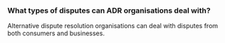 ###  What types of disputes can ADR organisations deal with?

Alternative dispute resolution organisations can deal with disputes from both
consumers and businesses.
